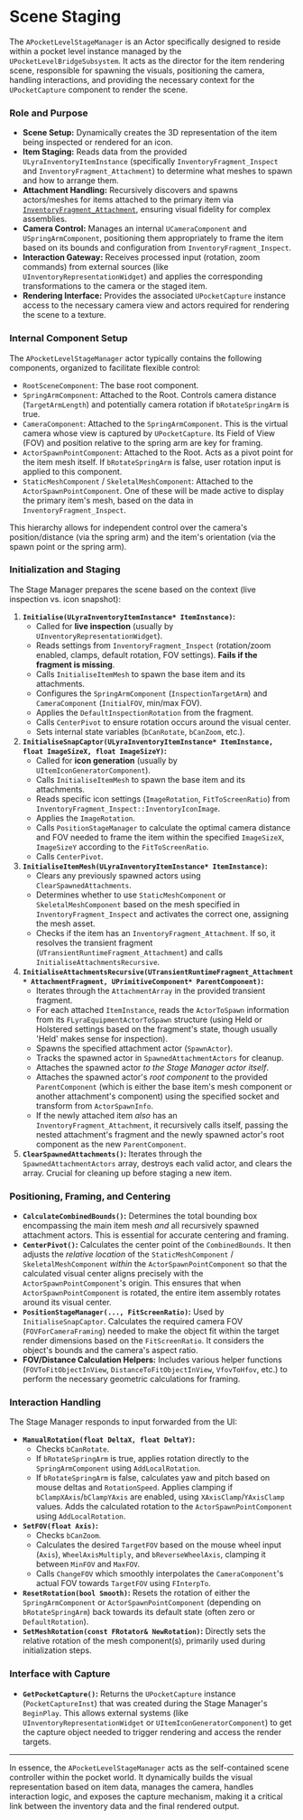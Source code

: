 # Scene Staging

The `APocketLevelStageManager` is an Actor specifically designed to reside within a pocket level instance managed by the `UPocketLevelBridgeSubsystem`. It acts as the director for the item rendering scene, responsible for spawning the visuals, positioning the camera, handling interactions, and providing the necessary context for the `UPocketCapture` component to render the scene.

### Role and Purpose

* **Scene Setup:** Dynamically creates the 3D representation of the item being inspected or rendered for an icon.
* **Item Staging:** Reads data from the provided `ULyraInventoryItemInstance` (specifically `InventoryFragment_Inspect` and `InventoryFragment_Attachment`) to determine what meshes to spawn and how to arrange them.
* **Attachment Handling:** Recursively discovers and spawns actors/meshes for items attached to the primary item via [`InventoryFragment_Attachment`](../../../base-lyra-modified/items/item-fragments-in-depth/attachment-system/), ensuring visual fidelity for complex assemblies.
* **Camera Control:** Manages an internal `UCameraComponent` and `USpringArmComponent`, positioning them appropriately to frame the item based on its bounds and configuration from `InventoryFragment_Inspect`.
* **Interaction Gateway:** Receives processed input (rotation, zoom commands) from external sources (like `UInventoryRepresentationWidget`) and applies the corresponding transformations to the camera or the staged item.
* **Rendering Interface:** Provides the associated `UPocketCapture` instance access to the necessary camera view and actors required for rendering the scene to a texture.

### Internal Component Setup

The `APocketLevelStageManager` actor typically contains the following components, organized to facilitate flexible control:

* `RootSceneComponent`: The base root component.
* `SpringArmComponent`: Attached to the Root. Controls camera distance (`TargetArmLength`) and potentially camera rotation if `bRotateSpringArm` is true.
* `CameraComponent`: Attached to the `SpringArmComponent`. This is the virtual camera whose view is captured by `UPocketCapture`. Its Field of View (FOV) and position relative to the spring arm are key for framing.
* `ActorSpawnPointComponent`: Attached to the Root. Acts as a pivot point for the item mesh itself. If `bRotateSpringArm` is false, user rotation input is applied to this component.
* `StaticMeshComponent` / `SkeletalMeshComponent`: Attached to the `ActorSpawnPointComponent`. One of these will be made active to display the primary item's mesh, based on the data in `InventoryFragment_Inspect`.

This hierarchy allows for independent control over the camera's position/distance (via the spring arm) and the item's orientation (via the spawn point or the spring arm).

### Initialization and Staging

The Stage Manager prepares the scene based on the context (live inspection vs. icon snapshot):

1. **`Initialise(ULyraInventoryItemInstance* ItemInstance)`:**
   * Called for **live inspection** (usually by `UInventoryRepresentationWidget`).
   * Reads settings from `InventoryFragment_Inspect` (rotation/zoom enabled, clamps, default rotation, FOV settings). **Fails if the fragment is missing**.
   * Calls `InitialiseItemMesh` to spawn the base item and its attachments.
   * Configures the `SpringArmComponent` (`InspectionTargetArm`) and `CameraComponent` (`InitialFOV`, min/max FOV).
   * Applies the `DefaultInspectionRotation` from the fragment.
   * Calls `CenterPivot` to ensure rotation occurs around the visual center.
   * Sets internal state variables (`bCanRotate`, `bCanZoom`, etc.).
2. **`InitialiseSnapCaptor(ULyraInventoryItemInstance* ItemInstance, float ImageSizeX, float ImageSizeY)`:**
   * Called for **icon generation** (usually by `UItemIconGeneratorComponent`).
   * Calls `InitialiseItemMesh` to spawn the base item and its attachments.
   * Reads specific icon settings (`ImageRotation`, `FitToScreenRatio`) from `InventoryFragment_Inspect::InventoryIconImage`.
   * Applies the `ImageRotation`.
   * Calls `PositionStageManager` to calculate the optimal camera distance and FOV needed to frame the item within the specified `ImageSizeX`, `ImageSizeY` according to the `FitToScreenRatio`.
   * Calls `CenterPivot`.
3. **`InitialiseItemMesh(ULyraInventoryItemInstance* ItemInstance)`:**
   * Clears any previously spawned actors using `ClearSpawnedAttachments`.
   * Determines whether to use `StaticMeshComponent` or `SkeletalMeshComponent` based on the mesh specified in `InventoryFragment_Inspect` and activates the correct one, assigning the mesh asset.
   * Checks if the item has an `InventoryFragment_Attachment`. If so, it resolves the transient fragment (`UTransientRuntimeFragment_Attachment`) and calls `InitialiseAttachmentsRecursive`.
4. **`InitialiseAttachmentsRecursive(UTransientRuntimeFragment_Attachment* AttachmentFragment, UPrimitiveComponent* ParentComponent)`:**
   * Iterates through the `AttachmentArray` in the provided transient fragment.
   * For each attached `ItemInstance`, reads the `ActorToSpawn` information from its `FLyraEquipmentActorToSpawn` structure (using Held or Holstered settings based on the fragment's state, though usually 'Held' makes sense for inspection).
   * Spawns the specified attachment actor (`SpawnActor`).
   * Tracks the spawned actor in `SpawnedAttachmentActors` for cleanup.
   * Attaches the spawned actor _to the Stage Manager actor itself_.
   * Attaches the spawned actor's _root component_ to the provided `ParentComponent` (which is either the base item's mesh component or another attachment's component) using the specified socket and transform from `ActorSpawnInfo`.
   * If the newly attached item _also_ has an `InventoryFragment_Attachment`, it recursively calls itself, passing the nested attachment's fragment and the newly spawned actor's root component as the new `ParentComponent`.
5. **`ClearSpawnedAttachments()`:** Iterates through the `SpawnedAttachmentActors` array, destroys each valid actor, and clears the array. Crucial for cleaning up before staging a new item.

### Positioning, Framing, and Centering

* **`CalculateCombinedBounds()`:** Determines the total bounding box encompassing the main item mesh _and_ all recursively spawned attachment actors. This is essential for accurate centering and framing.
* **`CenterPivot()`:** Calculates the center point of the `CombinedBounds`. It then adjusts the _relative location_ of the `StaticMeshComponent` / `SkeletalMeshComponent` _within_ the `ActorSpawnPointComponent` so that the calculated visual center aligns precisely with the `ActorSpawnPointComponent`'s origin. This ensures that when `ActorSpawnPointComponent` is rotated, the entire item assembly rotates around its visual center.
* **`PositionStageManager(..., FitScreenRatio)`:** Used by `InitialiseSnapCaptor`. Calculates the required camera FOV (`FOVForCameraFraming`) needed to make the object fit within the target render dimensions based on the `FitScreenRatio`. It considers the object's bounds and the camera's aspect ratio.
* **FOV/Distance Calculation Helpers:** Includes various helper functions (`FOVToFitObjectInView`, `DistanceToFitObjectInView`, `VfovToHfov`, etc.) to perform the necessary geometric calculations for framing.

### Interaction Handling

The Stage Manager responds to input forwarded from the UI:

* **`ManualRotation(float DeltaX, float DeltaY)`:**
  * Checks `bCanRotate`.
  * If `bRotateSpringArm` is true, applies rotation directly to the `SpringArmComponent` using `AddLocalRotation`.
  * If `bRotateSpringArm` is false, calculates yaw and pitch based on mouse deltas and `RotationSpeed`. Applies clamping if `bClampXAxis`/`bClampYAxis` are enabled, using `XAxisClamp`/`YAxisClamp` values. Adds the calculated rotation to the `ActorSpawnPointComponent` using `AddLocalRotation`.
* **`SetFOV(float Axis)`:**
  * Checks `bCanZoom`.
  * Calculates the desired `TargetFOV` based on the mouse wheel input (`Axis`), `WheelAxisMultiply`, and `bReverseWheelAxis`, clamping it between `MinFOV` and `MaxFOV`.
  * Calls `ChangeFOV` which smoothly interpolates the `CameraComponent`'s actual FOV towards `TargetFOV` using `FInterpTo`.
* **`ResetRotation(bool Smooth)`:** Resets the rotation of either the `SpringArmComponent` or `ActorSpawnPointComponent` (depending on `bRotateSpringArm`) back towards its default state (often zero or `DefaultRotation`).
* **`SetMeshRotation(const FRotator& NewRotation)`:** Directly sets the relative rotation of the mesh component(s), primarily used during initialization steps.

### Interface with Capture

* **`GetPocketCapture()`:** Returns the `UPocketCapture` instance (`PocketCaptureInst`) that was created during the Stage Manager's `BeginPlay`. This allows external systems (like `UInventoryRepresentationWidget` or `UItemIconGeneratorComponent`) to get the capture object needed to trigger rendering and access the render targets.

***

In essence, the `APocketLevelStageManager` acts as the self-contained scene controller within the pocket world. It dynamically builds the visual representation based on item data, manages the camera, handles interaction logic, and exposes the capture mechanism, making it a critical link between the inventory data and the final rendered output.
